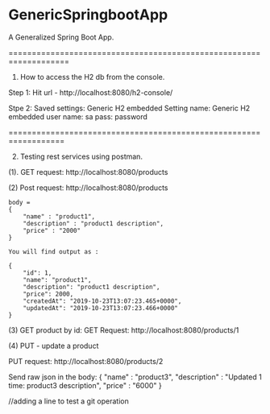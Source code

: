 # GenericSpringbootApp
A Generalized Spring Boot App.

===================================================================

1. How to access the H2 db from the console.

Step 1:	Hit url - http://localhost:8080/h2-console/

Stpe 2: Saved settings: Generic H2 embedded
        Setting name: Generic H2 embedded
		user name: sa
		pass: password
		
==================================================================


2. Testing rest services using postman.

(1). GET request: http://localhost:8080/products

(2) Post request: http://localhost:8080/products

	body = 
	{ 
		"name" : "product1",
		"description" : "product1 description",
		"price" : "2000"
	}
	
	You will find output as : 
	
	{
	    "id": 1,
	    "name": "product1",
	    "description": "product1 description",
	    "price": 2000,
	    "createdAt": "2019-10-23T13:07:23.465+0000",
	    "updatedAt": "2019-10-23T13:07:23.466+0000"
	}

(3) GET product by id: 
GET Request: http://localhost:8080/products/1


(4) PUT - update a product

PUT request: http://localhost:8080/products/2

Send raw json in the body: 
{ 
	"name" : "product3",
	"description" : "Updated 1 time: product3 description",
	"price" : "6000"
}


//adding a line to test a git operation

	
